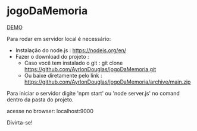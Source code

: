 # jogoDaMemoria

[DEMO](https://memory-game-ayrlon.herokuapp.com/)

Para rodar em servidor local é necessário:
 - Instalação do node.js : https://nodejs.org/en/
 - Fazer o download do projeto :
    - Caso você tem instalado o git : git clone https://github.com/AyrlonDouglas/jogoDaMemoria.git 
    - Ou baixe diretamente pelo link : https://github.com/AyrlonDouglas/jogoDaMemoria/archive/main.zip

Para iniciar o servidor digite 'npm start' ou 'node server.js' no comand dentro da pasta do projeto.

acesse no browser: localhost:9000

Divirta-se!
